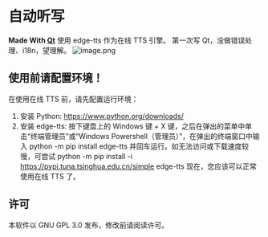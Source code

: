 # 自动听写
**Made With [Qt](https://www.qt.io/)**
使用 edge-tts 作为在线 TTS 引擎。
第一次写 Qt，没做错误处理、i18n，望理解。
![image.png](https://s2.loli.net/2024/07/19/rXS6ctkKs1OZETH.png)
## 使用前请配置环境！
在使用在线 TTS 前，请先配置运行环境：
1. 安装 Python: https://www.python.org/downloads/
2. 安装 edge-tts: 按下键盘上的 Windows 键 + X 键，之后在弹出的菜单中单击“终端管理员”或“Windows Powershell（管理员）”，在弹出的终端窗口中输入 python -m pip install edge-tts 并回车运行。如无法访问或下载速度较慢，可尝试 python -m pip install -i https://pypi.tuna.tsinghua.edu.cn/simple edge-tts
现在，您应该可以正常使用在线 TTS 了。
## 许可
本软件以 GNU GPL 3.0 发布，修改前请阅读许可。
